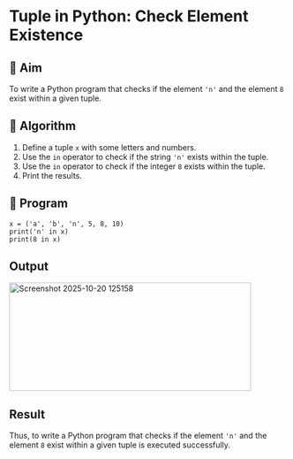 # Tuple in Python: Check Element Existence

## 🎯 Aim
To write a Python program that checks if the element `'n'` and the element `8` exist within a given tuple.

## 🧠 Algorithm
1. Define a tuple `x` with some letters and numbers.
2. Use the `in` operator to check if the string `'n'` exists within the tuple.
3. Use the `in` operator to check if the integer `8` exists within the tuple.
4. Print the results.

## 🧾 Program
```
x = ('a', 'b', 'n', 5, 8, 10)
print('n' in x)
print(8 in x)
```

## Output
<img width="438" height="196" alt="Screenshot 2025-10-20 125158" src="https://github.com/user-attachments/assets/0eb7ef83-edb2-4c05-87bd-b02d025f3990" />

## Result
Thus, to write a Python program that checks if the element `'n'` and the element `8` exist within a given tuple is executed successfully.
